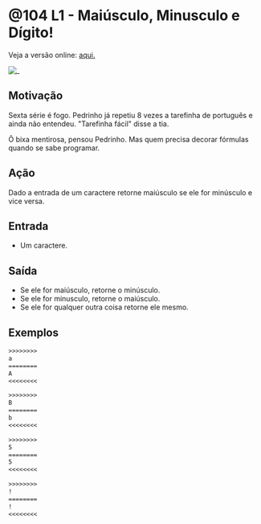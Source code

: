 # @104 L1 - Maiúsculo, Minusculo e Dígito!

Veja a versão online: [aqui.](https://github.com/qxcodefup/arcade/blob/master/base/104/Readme.md)

![_](https://raw.githubusercontent.com/qxcodefup/arcade/master/base/104/cover.jpg)

## Motivação

Sexta série é fogo. Pedrinho já repetiu 8 vezes a tarefinha de português e ainda não entendeu. "Tarefinha fácil" disse a tia.  

Ô bixa mentirosa, pensou Pedrinho. Mas quem precisa decorar fórmulas quando se sabe programar.

## Ação

Dado a entrada de um caractere retorne maiúsculo se ele for minúsculo e vice versa.

## Entrada

*   Um caractere.

## Saída

*   Se ele for maiúsculo, retorne o minúsculo.
*   Se ele for minusculo, retorne o maiúsculo.
*   Se ele for qualquer outra coisa retorne ele mesmo.  

## Exemplos

```txt
>>>>>>>>
a
========
A
<<<<<<<<

>>>>>>>>
B
========
b
<<<<<<<<

>>>>>>>>
5
========
5
<<<<<<<<

>>>>>>>>
!
========
!
<<<<<<<<
```


#
